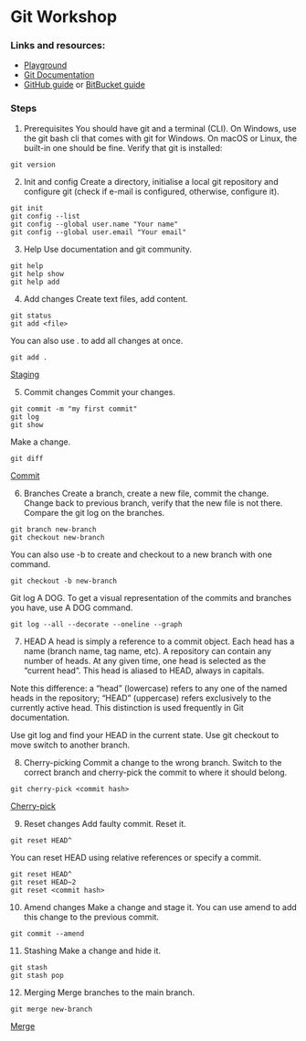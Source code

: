 # Git Workshop

 ### Links and resources:
 * [Playground](https://learngitbranching.js.org)
 * [Git Documentation](https://git-scm.com/about)
 * [GitHub guide](https://github.com/git-guides) or [BitBucket guide](https://www.atlassian.com/git/tutorials/setting-up-a-repository)

 ### Steps

1. Prerequisites
You should have git and a terminal (CLI).
On Windows, use the git bash cli that comes with git for Windows.
On macOS or Linux, the built-in one should be fine.
Verify that git is installed:
```
git version
```

2. Init and config
Create a directory, initialise a local git repository and configure git (check if e-mail is configured, otherwise, configure it).
```
git init
git config --list
git config --global user.name "Your name"
git config --global user.email "Your email"
```

3. Help
Use documentation and git community.
```
git help
git help show
git help add
```

4. Add changes
Create text files, add content.
```
git status
git add <file>
```

You can also use . to add all changes at once.
```
git add .
```
[Staging](https://git-scm.com/about/staging-area)

5. Commit changes
Commit your changes.
```
git commit -m "my first commit"
git log
git show
```
Make a change.
```
git diff
```

[Commit](https://github.com/git-guides/git-commit)

6. Branches
Create a branch, create a new file, commit the change.
Change back to previous branch, verify that the new file is not there.
Compare the git log on the branches.
```
git branch new-branch
git checkout new-branch
```

You can also use -b to create and checkout to a new branch with one command.
```
git checkout -b new-branch
```

Git log A DOG.
To get a visual representation of the commits and branches you have, use A DOG command.

```
git log --all --decorate --oneline --graph
```

7. HEAD
A head is simply a reference to a commit object. Each head has a name (branch name, tag name, etc). A repository can contain any number of heads. At any given time, one head is selected as the “current head”. This head is aliased to HEAD, always in capitals.

Note this difference: a “head” (lowercase) refers to any one of the named heads in the repository; “HEAD” (uppercase) refers exclusively to the currently active head. This distinction is used frequently in Git documentation.

Use git log and find your HEAD in the current state.
Use git checkout to move switch to another branch.

8. Cherry-picking
Commit a change to the wrong branch.
Switch to the correct branch and cherry-pick the commit to where it should belong.

```
git cherry-pick <commit hash>
```
[Cherry-pick](https://www.atlassian.com/git/tutorials/cherry-pick)

9. Reset changes
Add faulty commit. Reset it.

```
git reset HEAD^
```

You can reset HEAD using relative references or specify a commit.

```
git reset HEAD^
git reset HEAD~2
git reset <commit hash>
```

10. Amend changes
Make a change and stage it.
You can use amend to add this change to the previous commit.

```
git commit --amend
```

11. Stashing
Make a change and hide it.

```
git stash
git stash pop
```

12. Merging
Merge branches to the main branch.

```
git merge new-branch
```
[Merge](https://www.atlassian.com/git/tutorials/merging-vs-rebasing)
